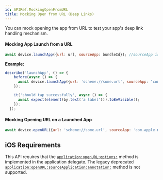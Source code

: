 ```yaml
---
id: APIRef.MockingOpenFromURL
title: Mocking Open from URL (Deep Links)
---
```


You can mock opening the app from URL to test your app's deep link handling mechanism.

#### Mocking App Launch from a URL

```js
await device.launchApp({url: url, sourceApp: bundleId}); //sourceApp is optional
```

**Example:**

```js
describe('launchApp', () => {
    before(async () => {
      await device.launchApp({url: 'scheme://some.url', sourceApp: 'com.apple.mobilesafari'});
    });

    it('should tap successfully', async () => {
      await expect(element(by.text('a label'))).toBeVisible();
    });
  });
```

#### Mocking Opening URL on a Launched App
```js
await device.openURL({url: 'scheme://some.url', sourceApp: 'com.apple.mobilesafari'});
```

## iOS Requirements

This API requires that the [`application:openURL:options:`](https://developer.apple.com/documentation/uikit/uiapplicationdelegate/1623112-application?language=objc) method is implemented in the application delegate. The legacy deprecated [`application:openURL:sourceApplication:annotation:`](https://developer.apple.com/documentation/uikit/uiapplicationdelegate/1623073-application?language=objc) method is not supported.
